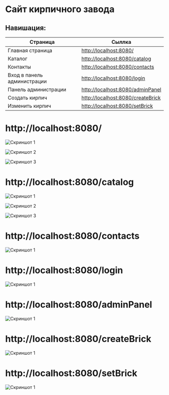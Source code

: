# Сайт кирпичного завода
## Навишация:
| Страница | Сыллка |
| ------ | ------ |
| Главная страница | [http://localhost:8080/](#index) |
| Каталог | [http://localhost:8080/catalog](#catalog) |
| Контакты | [http://localhost:8080/contacts](#contacts) |
| Вход в панель администрации | [http://localhost:8080/login](#login) |
| Панель администрации | [http://localhost:8080/adminPanel](#adminPanel) |
| Создать кирпич | [http://localhost:8080/createBrick](#createBrick) |
| Изменить кирпич | [http://localhost:8080/setBrick](#setBrick) |



# http://localhost:8080/
<a id="index"></a>
![Скриншот 1](about_us1.png)


![Скриншот 2](about_us2.png)


![Скриншот 3](about_us3.png)

# http://localhost:8080/catalog
<a id="catalog"></a>
![Скриншот 1](catalog1.png)


![Скриншот 2](catalog2.png)


![Скриншот 3](catalog3.png)

# http://localhost:8080/contacts
<a id="contacts"></a>
![Скриншот 1](contacts.png)

# http://localhost:8080/login
<a id="login"></a>
![Скриншот 1](login.png)

# http://localhost:8080/adminPanel
<a id="adminPanel"></a>
![Скриншот 1](admin_panel.png)

# http://localhost:8080/createBrick
<a id="createBrick"></a>
![Скриншот 1](create_brick.png)

# http://localhost:8080/setBrick
<a id="setBrick"></a>
![Скриншот 1](set_brick.png)